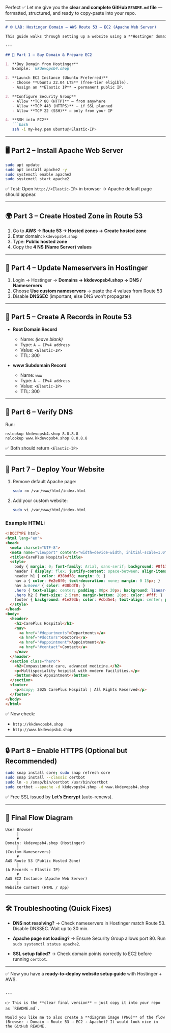Perfect ✅ Let me give you the **clear and complete GitHub `README.md` file** — formatted, structured, and ready to copy-paste into your repo.

---

````markdown
# 🌐 LAB: Hostinger Domain → AWS Route 53 → EC2 (Apache Web Server)

This guide walks through setting up a website using a **Hostinger domain**, **AWS Route 53**, and an **EC2 instance with Apache**.

---

## 🚀 Part 1 – Buy Domain & Prepare EC2

1. **Buy Domain from Hostinger**  
   Example: `kkdevopsb4.shop`

2. **Launch EC2 Instance (Ubuntu Preferred)**  
   - Choose **Ubuntu 22.04 LTS** (free-tier eligible).  
   - Assign an **Elastic IP** → permanent public IP.  

3. **Configure Security Group**  
   - Allow **TCP 80 (HTTP)** – from anywhere  
   - Allow **TCP 443 (HTTPS)** – if SSL planned  
   - Allow **TCP 22 (SSH)** – only from your IP  

4. **SSH into EC2**  
   ```bash
   ssh -i my-key.pem ubuntu@<Elastic-IP>
````

---

## 🖥️ Part 2 – Install Apache Web Server

```bash
sudo apt update
sudo apt install apache2 -y
sudo systemctl enable apache2
sudo systemctl start apache2
```

✅ Test: Open `http://<Elastic-IP>` in browser → Apache default page should appear.

---

## 🌍 Part 3 – Create Hosted Zone in Route 53

1. Go to **AWS → Route 53 → Hosted zones → Create hosted zone**
2. Enter domain: `kkdevopsb4.shop`
3. Type: **Public hosted zone**
4. Copy the **4 NS (Name Server) values**

---

## 🔗 Part 4 – Update Nameservers in Hostinger

1. Login → Hostinger → **Domains → kkdevopsb4.shop → DNS / Nameservers**
2. Choose **Use custom nameservers** → paste the 4 values from Route 53
3. Disable **DNSSEC** (important, else DNS won’t propagate)

---

## 📌 Part 5 – Create A Records in Route 53

* **Root Domain Record**

  * Name: *(leave blank)*
  * Type: `A – IPv4 address`
  * Value: `<Elastic-IP>`
  * TTL: 300

* **www Subdomain Record**

  * Name: `www`
  * Type: `A – IPv4 address`
  * Value: `<Elastic-IP>`
  * TTL: 300

---

## 🔎 Part 6 – Verify DNS

Run:

```bash
nslookup kkdevopsb4.shop 8.8.8.8
nslookup www.kkdevopsb4.shop 8.8.8.8
```

✅ Both should return `<Elastic-IP>`

---

## 🏥 Part 7 – Deploy Your Website

1. Remove default Apache page:

   ```bash
   sudo rm /var/www/html/index.html
   ```

2. Add your custom website:

   ```bash
   sudo vi /var/www/html/index.html
   ```

### Example HTML:

```html
<!DOCTYPE html>
<html lang="en">
<head>
  <meta charset="UTF-8">
  <meta name="viewport" content="width=device-width, initial-scale=1.0">
  <title>CarePlus Hospital</title>
  <style>
    body { margin: 0; font-family: Arial, sans-serif; background: #0f172a; color: #e2e8f0; }
    header { display: flex; justify-content: space-between; align-items: center; background: #1e293b; padding: 15px 40px; }
    header h1 { color: #38bdf8; margin: 0; }
    nav a { color: #e2e8f0; text-decoration: none; margin: 0 15px; }
    nav a:hover { color: #38bdf8; }
    .hero { text-align: center; padding: 80px 20px; background: linear-gradient(145deg, #0f172a, #1e293b); }
    .hero h2 { font-size: 2.5rem; margin-bottom: 20px; color: #fff; }
    footer { background: #1e293b; color: #cbd5e1; text-align: center; padding: 20px; margin-top: 30px; }
  </style>
</head>
<body>
  <header>
    <h1>CarePlus Hospital</h1>
    <nav>
      <a href="#departments">Departments</a>
      <a href="#doctors">Doctors</a>
      <a href="#appointment">Appointment</a>
      <a href="#contact">Contact</a>
    </nav>
  </header>
  <section class="hero">
    <h2>Compassionate care, advanced medicine.</h2>
    <p>Multispeciality hospital with modern facilities.</p>
    <button>Book Appointment</button>
  </section>
  <footer>
    <p>&copy; 2025 CarePlus Hospital | All Rights Reserved</p>
  </footer>
</body>
</html>
```

✅ Now check:

* `http://kkdevopsb4.shop`
* `http://www.kkdevopsb4.shop`

---

## 🔒 Part 8 – Enable HTTPS (Optional but Recommended)

```bash
sudo snap install core; sudo snap refresh core
sudo snap install --classic certbot
sudo ln -s /snap/bin/certbot /usr/bin/certbot
sudo certbot --apache -d kkdevopsb4.shop -d www.kkdevopsb4.shop
```

✅ Free SSL issued by **Let’s Encrypt** (auto-renews).

---

## 🔄 Final Flow Diagram

```
User Browser
     │
     ▼
Domain: kkdevopsb4.shop (Hostinger)
     │
(Custom Nameservers)
     ▼
AWS Route 53 (Public Hosted Zone)
     │
(A Records → Elastic IP)
     ▼
AWS EC2 Instance (Apache Web Server)
     │
Website Content (HTML / App)
```

---

## 🛠 Troubleshooting (Quick Fixes)

* **DNS not resolving?**
  → Check nameservers in Hostinger match Route 53. Disable DNSSEC. Wait up to 30 min.

* **Apache page not loading?**
  → Ensure Security Group allows port 80. Run `sudo systemctl status apache2`.

* **SSL setup failed?**
  → Check domain points correctly to EC2 before running `certbot`.

---

✅ Now you have a **ready-to-deploy website setup guide** with Hostinger + AWS.

```

---

👉 This is the **clear final version** — just copy it into your repo as `README.md`.  

Would you like me to also create a **diagram image (PNG)** of the flow (Browser → Domain → Route 53 → EC2 → Apache)? It would look nice in the GitHub README.
```
